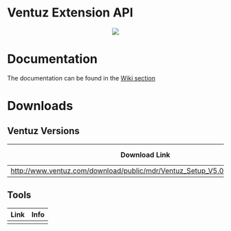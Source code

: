 # Ventuz Extension API
<p align="center">
  <img  src="https://www.ventuz.com/wp-content/uploads/2019/10/ventuz-logo-weiss-300x86.png?x58583">
</p>

# Documentation
The documentation can be found in the [Wiki section](https://github.com/VentuzTechnology/Ventuz.Extension.prerelease/wiki)

# Downloads
## Ventuz Versions
| Download Link        | Version           | Release Notes           |
| ------------- |:-------------|:-------------|
| http://www.ventuz.com/download/public/mdr/Ventuz_Setup_V5.04.00_30_x64.exe    | 6.12.00_30 | -- |

## Tools
 Link        | Info           | 
| ------------- |:-------------:| 
|     |   |

